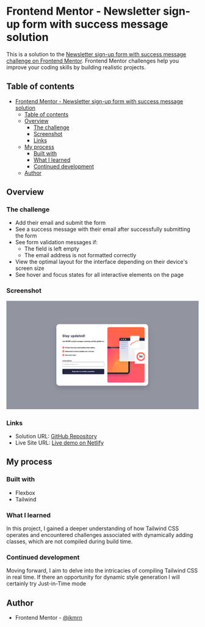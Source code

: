 # Frontend Mentor - Newsletter sign-up form with success message solution

This is a solution to the [Newsletter sign-up form with success message challenge on Frontend Mentor](https://www.frontendmentor.io/challenges/newsletter-signup-form-with-success-message-3FC1AZbNrv). Frontend Mentor challenges help you improve your coding skills by building realistic projects.

## Table of contents

- [Frontend Mentor - Newsletter sign-up form with success message solution](#frontend-mentor---newsletter-sign-up-form-with-success-message-solution)
  - [Table of contents](#table-of-contents)
  - [Overview](#overview)
    - [The challenge](#the-challenge)
    - [Screenshot](#screenshot)
    - [Links](#links)
  - [My process](#my-process)
    - [Built with](#built-with)
    - [What I learned](#what-i-learned)
    - [Continued development](#continued-development)
  - [Author](#author)

## Overview

### The challenge

- Add their email and submit the form
- See a success message with their email after successfully submitting the form
- See form validation messages if:
  - The field is left empty
  - The email address is not formatted correctly
- View the optimal layout for the interface depending on their device's screen size
- See hover and focus states for all interactive elements on the page

### Screenshot

![screenshot](assets/images/screenshot.png)

### Links

- Solution URL: [GitHub Repository](https://github.com/ikmrn/frontend-challenges/tree/newsletter-sign-up)
- Live Site URL: [Live demo on Netlify](https://ikmrn-newsletter-sign-up.netlify.app/)

## My process

### Built with

- Flexbox
- Tailwind

### What I learned

In this project, I gained a deeper understanding of how Tailwind CSS operates and encountered challenges associated with dynamically adding classes, which are not compiled during build time.

### Continued development

Moving forward, I aim to delve into the intricacies of compiling Tailwind CSS in real time. If there an opportunity for dynamic style generation I will certainly try Just-in-Time mode

## Author

- Frontend Mentor - [@ikmrn](https://www.frontendmentor.io/profile/ikmrn)
